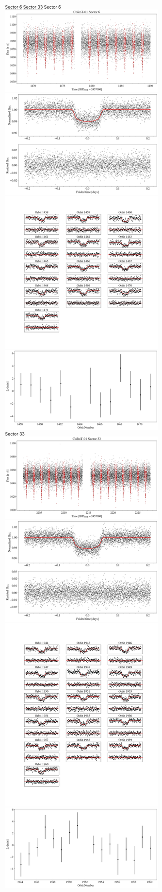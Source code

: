 [Sector 6](#sector6)
[Sector 33](#sector33)
<a name = "sector6"></a>
Sector 6
![alt text](/images/CoRoT-01_Sector_6/CoRoT-01_Sector_6_a_TimeSeries.png)
![alt text](/images/CoRoT-01_Sector_6/CoRoT-01_Sector_6_b_FoldedLightCurve.png)
![alt text](/images/CoRoT-01_Sector_6/CoRoT-01_Sector_6_b_IndividualTransitsWithFit.png)
![alt text](/images/CoRoT-01_Sector_6/CoRoT-01_Sector_6_c_TimingResiduals.png)
<a name = "sector33"></a>
Sector 33
![alt text](/images/CoRoT-01_Sector_33/CoRoT-01_Sector_33_a_TimeSeries.png)
![alt text](/images/CoRoT-01_Sector_33/CoRoT-01_Sector_33_b_FoldedLightCurve.png)
![alt text](/images/CoRoT-01_Sector_33/CoRoT-01_Sector_33_b_IndividualTransitsWithFit.png)
![alt text](/images/CoRoT-01_Sector_33/CoRoT-01_Sector_33_c_TimingResiduals.png)
